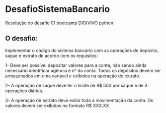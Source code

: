 # DesafioSistemaBancario
Resolução do desafio 01 bootcamp DIO/VIVO python

## O desafio:
Implementar o código do sistema bancário com as operações de depósito, saque e extrato de acordo com os requisitos:

1- Deve ser possível depositar valores para a conta, não sendo ainda necessário identificar agência e n° da conta. Todos 
os depósitos devem ser armazenados em uma variável e exibidos na operação de extrato.

2- A operação de saque deve ter o limite de R$ 500 por saque e de 3 operações diárias.

3- A operação de extrato deve exibir toda a movimentação da conta. Os valores devem ser exibidos no formato R$ XXX.XX
